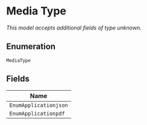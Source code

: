 
# Media Type

*This model accepts additional fields of type unknown.*

## Enumeration

`MediaType`

## Fields

| Name |
|  --- |
| `EnumApplicationjson` |
| `EnumApplicationpdf` |

